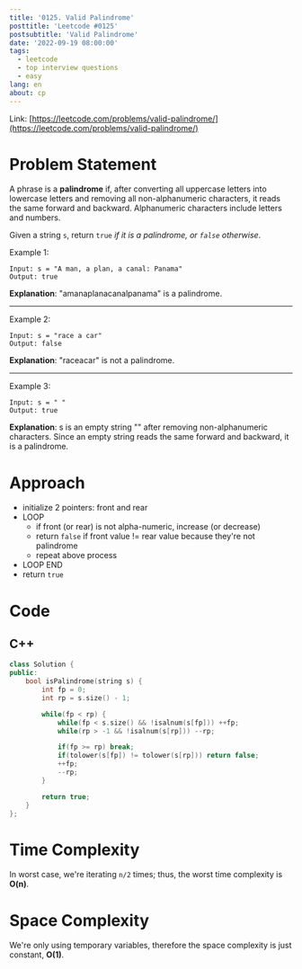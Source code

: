 ```yaml
---
title: '0125. Valid Palindrome'
posttitle: 'Leetcode #0125'
postsubtitle: 'Valid Palindrome'
date: '2022-09-19 08:00:00'
tags:
  - leetcode
  - top interview questions
  - easy
lang: en
about: cp
---
```


Link: [https://leetcode.com/problems/valid-palindrome/](https://leetcode.com/problems/valid-palindrome/)

# Problem Statement

A phrase is a **palindrome** if, after converting all uppercase letters into lowercase letters and removing all non-alphanumeric characters, it reads the same forward and backward. Alphanumeric characters include letters and numbers.

Given a string `s`, return `true` _if it is a palindrome, or `false` otherwise_.

Example 1:

```text
Input: s = "A man, a plan, a canal: Panama"
Output: true
```

**Explanation**: "amanaplanacanalpanama" is a palindrome.

---

Example 2:

```text
Input: s = "race a car"
Output: false
```

**Explanation**: "raceacar" is not a palindrome.

---

Example 3:

```text
Input: s = " "
Output: true
```

**Explanation**: s is an empty string "" after removing non-alphanumeric characters.
Since an empty string reads the same forward and backward, it is a palindrome.

# Approach

- initialize 2 pointers: front and rear
- LOOP
  - if front (or rear) is not alpha-numeric, increase (or decrease)
  - return `false` if front value != rear value because they're not palindrome
  - repeat above process
- LOOP END
- return `true`

# Code

## C++

```cpp
class Solution {
public:
    bool isPalindrome(string s) {
        int fp = 0;
        int rp = s.size() - 1;

        while(fp < rp) {
            while(fp < s.size() && !isalnum(s[fp])) ++fp;
            while(rp > -1 && !isalnum(s[rp])) --rp;

            if(fp >= rp) break;
            if(tolower(s[fp]) != tolower(s[rp])) return false;
            ++fp;
            --rp;
        }

        return true;
    }
};
```

# Time Complexity

In worst case, we're iterating `n/2` times; thus, the worst time complexity is **O(n)**.

# Space Complexity

We're only using temporary variables, therefore the space complexity is just constant, **O(1)**.
